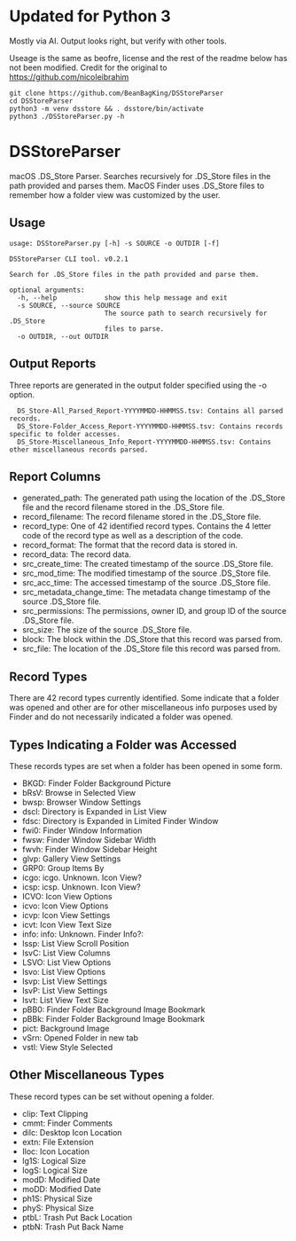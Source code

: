 # Updated for Python 3
Mostly via AI. Output looks right, but verify with other tools.

Useage is the same as beofre, license and the rest of the readme below has not been modified. Credit for the original to https://github.com/nicoleibrahim

```
git clone https://github.com/BeanBagKing/DSStoreParser
cd DSStoreParser
python3 -m venv dsstore && . dsstore/bin/activate
python3 ./DSStoreParser.py -h
```

# DSStoreParser
macOS .DS_Store Parser. Searches recursively for .DS_Store files in the path provided and parses them.
MacOS Finder uses .DS_Store files to remember how a folder view was customized by the user.

Usage
-------------

```
usage: DSStoreParser.py [-h] -s SOURCE -o OUTDIR [-f]

DSStoreParser CLI tool. v0.2.1

Search for .DS_Store files in the path provided and parse them.

optional arguments:
  -h, --help            show this help message and exit
  -s SOURCE, --source SOURCE
                        The source path to search recursively for .DS_Store
                        files to parse.
  -o OUTDIR, --out OUTDIR
```

Output Reports
--------------------------

Three reports are generated in the output folder specified using the -o option.
```
  DS_Store-All_Parsed_Report-YYYYMMDD-HHMMSS.tsv: Contains all parsed records.
  DS_Store-Folder_Access_Report-YYYYMMDD-HHMMSS.tsv: Contains records specific to folder accesses.
  DS_Store-Miscellaneous_Info_Report-YYYYMMDD-HHMMSS.tsv: Contains other miscellaneous records parsed.
```
Report Columns
--------------------------

- generated_path: The generated path using the location of the .DS_Store file and the record filename stored in the .DS_Store file.
- record_filename: The record filename stored in the .DS_Store file.
- record_type: One of 42 identified record types. Contains the 4 letter code of the record type as well as a description of the code.
- record_format: The format that the record data is stored in.
- record_data: The record data.
- src_create_time: The created timestamp of the source .DS_Store file.
- src_mod_time: The modified timestamp of the source .DS_Store file.
- src_acc_time: The accessed timestamp of the source .DS_Store file.
- src_metadata_change_time: The metadata change timestamp of the source .DS_Store file.
- src_permissions: The permissions, owner ID, and group ID of the source .DS_Store file.
- src_size: The size of the source .DS_Store file.
- block: The block within the .DS_Store that this record was parsed from.
- src_file: The location of the .DS_Store file this record was parsed from.

Record Types
--------------------------
There are 42 record types currently identified.
Some indicate that a folder was opened and other are for other miscellaneous info purposes used by Finder and do not necessarily indicated a folder was opened.

Types Indicating a Folder was Accessed
--------------------------
These records types are set when a folder has been opened in some form.
- BKGD: Finder Folder Background Picture
- bRsV: Browse in Selected View
- bwsp: Browser Window Settings
- dscl: Directory is Expanded in List View
- fdsc: Directory is Expanded in Limited Finder Window
- fwi0: Finder Window Information
- fwsw: Finder Window Sidebar Width
- fwvh: Finder Window Sidebar Height
- glvp: Gallery View Settings
- GRP0: Group Items By
- icgo: icgo. Unknown. Icon View?
- icsp: icsp. Unknown. Icon View?
- ICVO: Icon View Options
- icvo: Icon View Options
- icvp: Icon View Settings
- icvt: Icon View Text Size
- info: info: Unknown. Finder Info?:
- lssp: List View Scroll Position
- lsvC: List View Columns
- LSVO: List View Options
- lsvo: List View Options
- lsvp: List View Settings
- lsvP: List View Settings
- lsvt: List View Text Size
- pBB0: Finder Folder Background Image Bookmark
- pBBk: Finder Folder Background Image Bookmark
- pict: Background Image
- vSrn: Opened Folder in new tab
- vstl: View Style Selected

Other Miscellaneous Types
--------------------------
These record types can be set without opening a folder.
- clip: Text Clipping
- cmmt: Finder Comments
- dilc: Desktop Icon Location
- extn: File Extension
- Iloc: Icon Location
- lg1S: Logical Size
- logS: Logical Size
- modD: Modified Date
- moDD: Modified Date
- ph1S: Physical Size
- phyS: Physical Size
- ptbL: Trash Put Back Location
- ptbN: Trash Put Back Name




